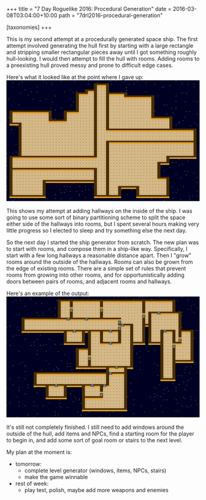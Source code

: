 +++
title = "7 Day Roguelike 2016: Procedural Generation"
date = 2016-03-08T03:04:00+10:00
path = "7drl2016-procedural-generation"

[taxonomies]
+++

This is my second attempt at a procedurally generated space ship. The first
attempt involved generating the hull first by starting with a large rectangle
and stripping smaller rectangular pieces away until I got something roughly
hull-looking. I would then attempt to fill the hull with rooms. Adding rooms to
a preexisting hull proved messy and prone to difficult edge cases.

Here's what it looked like at the point where I gave up:
![old.png](old.png)
<!-- more -->

This shows my attempt at adding hallways on the inside of the ship. I was going
to use some sort of binary partitioning scheme to split the space either side of
the hallways into rooms, but I spent several hours making very little progress
so I elected to sleep and try something else the next day.

So the next day I started the ship generator from scratch. The new plan was to
start with rooms, and compose them in a ship-like way. Specifically, I start
with a few long hallways a reasonable distance apart. Then I "grow" rooms around
the outside of the hallways. Rooms can also be grown from the edge of existing
rooms. There are a simple set of rules that prevent rooms from growing into
other rooms, and for opportunistically adding doors between pairs of rooms, and
adjacent rooms and hallways.

Here's an example of the output:
![screenshot.png](screenshot.png)

It's still not completely finished. I still need to add windows around the
outside of the hull, add items and NPCs, find a starting room for the player to
begin in, and add some sort of goal room or stairs to the next level.

My plan at the moment is:
- tomorrow:
    - complete level generator (windows, items, NPCs, stairs)
    - make the game winnable
- rest of week:
    - play test, polish, maybe add more weapons and enemies
